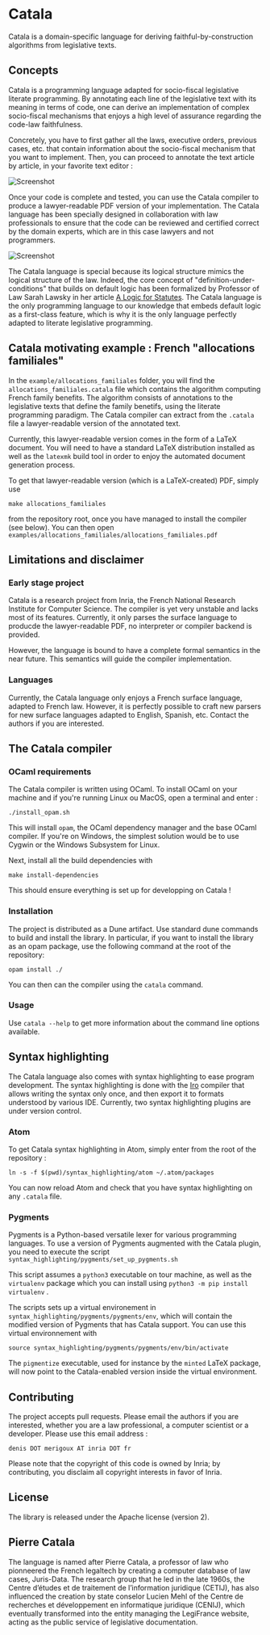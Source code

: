 # Catala

Catala is a domain-specific language for deriving
faithful-by-construction algorithms from legislative texts.

## Concepts

Catala is a programming language adapted for socio-fiscal legislative literate programming. By annotating each line of the
legislative text with its meaning in terms of code, one can derive
an implementation of complex socio-fiscal mechanisms that enjoys
a high level of assurance regarding the code-law faithfulness.

Concretely, you have to first gather all the laws, executive orders, previous cases, etc. that contain information about the
socio-fiscal mechanism that you want to implement. Then, you can
proceed to annotate the text article by article, in your favorite
text editor :

![Screenshot](https://github.com/CatalaLang/catala/raw/master/doc/ScreenShotAtom.png)

Once your code is complete and tested, you can use the Catala
compiler to produce a lawyer-readable PDF version of your
implementation. The Catala language has been specially designed
in collaboration with law professionals to ensure that the code
can be reviewed and certified correct by the domain experts, which
are in this case lawyers and not programmers.

![Screenshot](https://github.com/CatalaLang/catala/raw/master/doc/CatalaScreenShot.png)

The Catala language is special because its logical structure mimics
the logical structure of the law. Indeed, the core concept of
"definition-under-conditions" that builds on default logic has been formalized by Professor of Law Sarah Lawsky in her article [A Logic for Statutes](https://papers.ssrn.com/sol3/papers.cfm?abstract_id=3088206). The Catala language is the only
programming language to our knowledge that embeds default logic
as a first-class feature, which is why it is the only language
perfectly adapted to literate legislative programming.


## Catala motivating example : French "allocations familiales"

In the `example/allocations_familiales` folder, you will find the
`allocations_familiales.catala` file which contains the
algorithm computing French family benefits. The algorithm consists of annotations to the legislative
texts that define the family benetifs, using the literate programming paradigm. The Catala
compiler can extract from the `.catala` file a lawyer-readable version of the annotated text.

Currently, this lawyer-readable version comes in the form of a LaTeX document.
You will need to have a standard LaTeX distribution installed as well as the
`latexmk` build tool in order to enjoy the automated document generation process.

To get that lawyer-readable version (which is a LaTeX-created) PDF, simply use

    make allocations_familiales

from the repository root, once you have managed to install the
compiler (see below). You can then open `examples/allocations_familiales/allocations_familiales.pdf`

## Limitations and disclaimer

### Early stage project

Catala is a research project from Inria, the French National
Research Institute for Computer Science. The compiler is yet very
unstable and lacks most of its features. Currently, it only
parses the surface language to producde the lawyer-readable PDF,
no interpreter or compiler backend is provided.

However, the language is bound to have a complete formal semantics
in the near future. This semantics will guide the compiler
implementation.

### Languages

Currently, the Catala language only enjoys a French surface
language, adapted to French law. However, it is perfectly
possible to craft new parsers for new surface languages adapted
to English, Spanish, etc. Contact the authors if you are interested.

## The Catala compiler

### OCaml requirements

The Catala compiler is written using OCaml. To install OCaml on your machine and
if you're running Linux ou MacOS, open a terminal and enter :

    ./install_opam.sh

This will install `opam`, the OCaml dependency manager and the
base OCaml compiler. If you're on Windows, the simplest solution
would be to use Cygwin or the Windows Subsystem for Linux.

Next, install all the build dependencies with

    make install-dependencies

This should ensure everything is set up for developping on Catala !


### Installation

The project is distributed as a Dune artifact. Use standard dune commands to build
and install the library. In particular, if you want to install the library as an opam
package, use the following command at the root of the repository:

    opam install ./

You can then can the compiler using the `catala` command.

### Usage

Use `catala --help` to get more information about the command line options available.

## Syntax highlighting

The Catala language also comes with syntax highlighting to
ease program development. The syntax highlighting is done
with the [Iro](https://eeyo.io/iro/) compiler that allows
writing the syntax only once, and then export it to formats
understood by various IDE. Currently, two syntax
highlighting plugins are under version control.

### Atom

To get Catala syntax highlighting in Atom, simply enter from
the root of the repository :

    ln -s -f $(pwd)/syntax_highlighting/atom ~/.atom/packages

You can now reload Atom and check that you have syntax highlighting on any `.catala` file.

### Pygments

Pygments is a Python-based versatile lexer for various
programming languages. To use a version of Pygments
augmented with the Catala plugin, you need to execute the
script `syntax_highlighting/pygments/set_up_pygments.sh`

This script assumes a `python3` executable on tour machine,
as well as the `virtualenv` package which you can install
using `python3 -m pip install virtualenv` .

The scripts sets up a virtual environement in `syntax_highlighting/pygments/pygments/env`, which will
contain the modified version of Pygments that has Catala
support. You can use this virtual environnement with

    source syntax_highlighting/pygments/pygments/env/bin/activate

The `pigmentize` executable, used for instance by the `minted` LaTeX package,
will now point to the Catala-enabled version inside the virtual environment.

## Contributing

The project accepts pull requests. Please email the authors
if you are interested, whether you are a law professional, a
computer scientist or a developer. Please use this email address :

    denis DOT merigoux AT inria DOT fr

Please note that the copyright of this code is owned by Inria;
by contributing, you disclaim all copyright interests in favor of Inria.

## License

The library is released under the Apache license (version 2).

## Pierre Catala

The language is named after Pierre Catala, a professor of law who
pionneered the French legaltech by creating a computer database of law cases,
Juris-Data. The research group that he led in the late 1960s, the
Centre d’études et de traitement de l’information juridique (CETIJ),
has also influenced the creation by state conselor Lucien Mehl of the
Centre de recherches et développement en informatique juridique (CENIJ),
which eventually transformed into the entity managing the LegiFrance website,
acting as the public service of legislative documentation.
